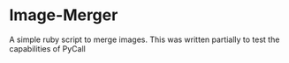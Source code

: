 # Image-Merger
A simple ruby script to merge images. This was written partially to test the capabilities of PyCall
